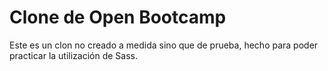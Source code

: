 # Clone de Open Bootcamp

Este es un clon no creado a medida sino que de prueba, hecho para poder practicar la utilización de Sass. 
